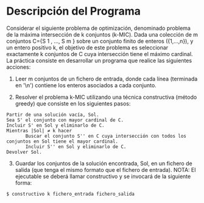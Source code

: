 # Descripción del Programa
Considerar el siguiente problema de optimización, denominado problema de la máxima intersección
de k conjuntos (k-MIC). Dada una colección de m conjuntos C={S 1 , ..., S m } sobre un conjunto finito
de enteros ({1,...,n}), y un entero positivo k, el objetivo de este problema es seleccionar exactamente k
conjuntos de C cuya intersección tiene el máximo cardinal. La práctica consiste en desarrollar un
programa que realice las siguientes acciones:

1. Leer m conjuntos de un fichero de entrada, donde cada línea (terminada en '\n') contiene los
enteros asociados a cada conjunto.

2. Resolver el problema k-MIC utilizando una técnica constructiva (método greedy) que consiste
en los siguientes pasos:
 ```
Partir de una solución vacía, Sol.
Sea S' el conjunto con mayor cardinal de C.
Incluir S' en Sol y eliminarlo de C.
Mientras |Sol| ≠ k hacer
        Buscar el conjunto S'' en C cuya intersección con todos los conjuntos en Sol tiene el mayor cardinal.
        Incluir S'' en Sol y eliminarlo de C.
Devolver Sol.
```
3. Guardar los conjuntos de la solución encontrada, Sol, en un fichero de salida (que tenga el
mismo formato que el fichero de entrada).
NOTA: El ejecutable se deberá llamar constructivo y se invocará de la siguiente forma:
```
$ constructivo k fichero_entrada fichero_salida
```
